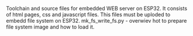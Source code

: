 Toolchain and source files for embedded WEB server on ESP32.
It consists of html pages, css and javascript files.
This files must be uploded to embedd file system on ESP32.
mk_fs_write_fs.py - overwiev hot to prepare file system image and how to load it.
